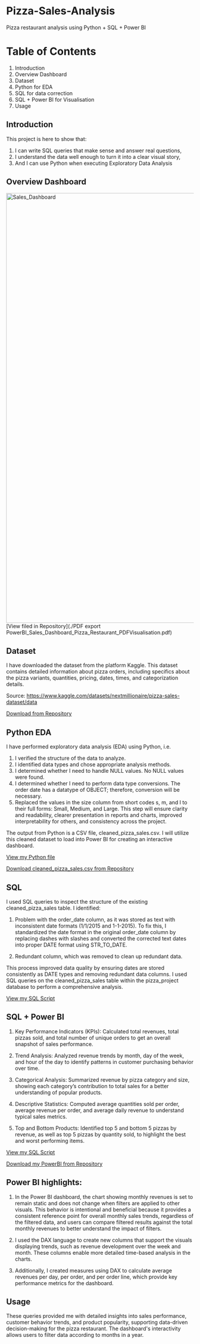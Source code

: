 # Pizza-Sales-Analysis
Pizza restaurant analysis using Python + SQL + Power BI

# Table of Contents

1. Introduction
2. Overview Dashboard
3. Dataset
4. Python for EDA
5. SQL for data correction
6. SQL + Power BI for Visualisation
8. Usage

## Introduction
This project is here to show that:

1. I can write SQL queries that make sense and answer real questions,
2. I understand the data well enough to turn it into a clear visual story,
3. And I can use Python when executing Exploratory Data Analysis

## Overview Dashboard
<img width="2000" height="1156" alt="Sales_Dashboard" src="https://github.com/user-attachments/assets/2ed59e9b-89b5-4e10-872e-8d3b79562e98" />
[View filed in Repository](./PDF export PowerBI_Sales_Dashboard_Pizza_Restaurant_PDFVisualisation.pdf)

## Dataset

I have downloaded the dataset from the platform Kaggle. This dataset contains detailed information about pizza orders, including specifics about the pizza variants, quantities, pricing, dates, times, and categorization details.

Source: https://www.kaggle.com/datasets/nextmillionaire/pizza-sales-dataset/data

[Download from Repository](./pizza_sales.csv)

## Python EDA

I have performed exploratory data analysis (EDA) using Python, i.e.
  1. I verified the structure of the data to analyze.
  2. I identified data types and chose appropriate analysis methods.
  3. I determined whether I need to handle NULL values. No NULL values were found.
  4. I determined whether I need to perform data type conversions. The order date has a datatype of OBJECT; therefore, conversion will be necessary.
  5. Replaced the values in the size column from short codes s, m, and l to their full forms: Small, Medium, and Large. This step will ensure clarity and readability, clearer presentation in reports and charts, improved interpretability for others, and consistency across the project.

The output from Python is a CSV file, cleaned_pizza_sales.csv. I will utilize this cleaned dataset to load into Power BI for creating an interactive dashboard.

[View my Python file](./EDA.ipynb)

[Download cleaned_pizza_sales.csv from Repository](./cleaned_pizza_sales.csv)

## SQL

I used SQL queries to inspect the structure of the existing cleaned_pizza_sales table. I identified:

1. Problem with the order_date column, as it was stored as text with inconsistent date formats (1/1/2015 and 1-1-2015). To fix this, I standardized the date format in the original order_date column by replacing dashes with slashes and converted the corrected text dates into proper DATE format using STR_TO_DATE.

2. Redundant column, which was removed to clean up redundant data.

This process improved data quality by ensuring dates are stored consistently as DATE types and removing redundant data columns.
I used SQL queries on the cleaned_pizza_sales table within the pizza_project database to perform a comprehensive analysis.

[View my SQL Script](./SQL_dataset_correction.sql)

## SQL + Power BI

1. Key Performance Indicators (KPIs): Calculated total revenues, total pizzas sold, and total number of unique orders to get an overall snapshot of sales performance.

2. Trend Analysis: Analyzed revenue trends by month, day of the week, and hour of the day to identify patterns in customer purchasing behavior over time.

3. Categorical Analysis: Summarized revenue by pizza category and size, showing each category’s contribution to total sales for a better understanding of popular products.

4. Descriptive Statistics: Computed average quantities sold per order, average revenue per order, and average daily revenue to understand typical sales metrics.

5. Top and Bottom Products: Identified top 5 and bottom 5 pizzas by revenue, as well as top 5 pizzas by quantity sold, to highlight the best and worst performing items.

[View my SQL Script](./SQL_Pizza_Restaurant.sql)

[Download my PowerBI from Repository](./PowerBI_file_Sales_Dashboard_Pizza_Restaurant.pbix)

## Power BI highlights:

1. In the Power BI dashboard, the chart showing monthly revenues is set to remain static and does not change when filters are applied to other visuals. This behavior is intentional and beneficial because it provides a consistent reference point for overall monthly sales trends, regardless of the filtered data, and users can compare filtered results against the total monthly revenues to better understand the impact of filters.

2. I used the DAX language to create new columns that support the visuals displaying trends, such as revenue development over the week and month. These columns enable more detailed time-based analysis in the charts.

3. Additionally, I created measures using DAX to calculate average revenues per day, per order, and per order line, which provide key performance metrics for the dashboard.

## Usage
These queries provided me with detailed insights into sales performance, customer behavior trends, and product popularity, supporting data-driven decision-making for the pizza restaurant. The dashboard's interactivity allows users to filter data according to months in a year.





